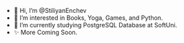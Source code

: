- 👋 Hi, I’m @StiliyanEnchev
- 👀 I’m interested in Books, Yoga, Games, and Python.
- 🌱 I’m currently studying PostgreSQL Database at SoftUni.
- ✨ More Coming Soon.
<!---
StiliyanEnchev/StiliyanEnchev is a ✨ special ✨ repository because its `README.md` (this file) appears on your GitHub profile.
You can click the Preview link to take a look at your changes.
--->
